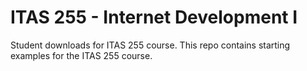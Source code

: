 # ITAS 255 - Internet Development I
Student downloads for ITAS 255 course. This repo contains starting examples for the ITAS 255 course.

